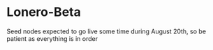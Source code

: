 # Lonero-Beta
Seed nodes expected to go live some time during August 20th, so be patient as everything is in order
